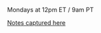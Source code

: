 
Mondays at 12pm ET / 9am PT

[Notes captured here](https://github.com/department-of-veterans-affairs/va.gov-team/blob/master/products/caregivers/design/design-weekly-sync-agenda.md)

